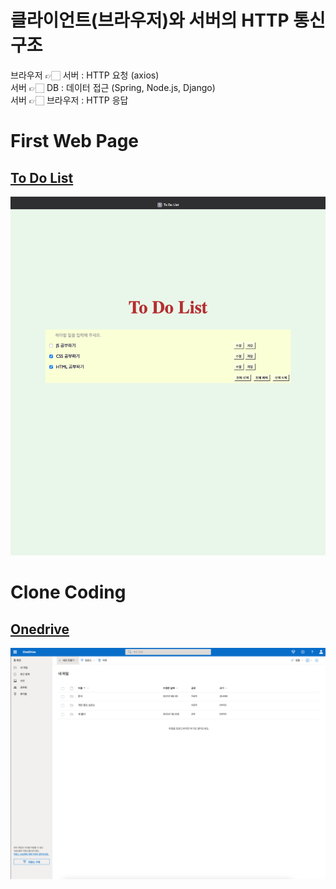 # 클라이언트(브라우저)와 서버의 HTTP 통신 구조
브라우저 👉🏻 서버 : HTTP 요청 (axios)  
서버 👉🏻 DB : 데이터 접근 (Spring, Node.js, Django)  
서버 👉🏻 브라우저 : HTTP 응답

# First Web Page
## [To Do List](https://github.com/jjungyujin/TIL/tree/main/webProgramming/to_do_list)
![to_do_list_screenshot](to_do_list/to_do_list.png)

# Clone Coding
## [Onedrive](https://github.com/jjungyujin/TIL/tree/main/webProgramming/onedrive)
![onedrive_screenshot](onedrive/onedrive.png)